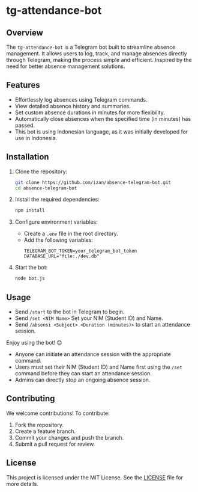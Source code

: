# tg-attendance-bot
 
## Overview

The `tg-attendance-bot` is a Telegram bot built to streamline absence management. It allows users to log, track, and manage absences directly through Telegram, making the process simple and efficient. Inspired by the need for better absence management solutions.

## Features

- Effortlessly log absences using Telegram commands.
- View detailed absence history and summaries.
- Set custom absence durations in minutes for more flexibility.
- Automatically close absences when the specified time (in minutes) has passed.
- This bot is using Indonesian language, as it was initially developed for use in Indonesia.

## Installation

1. Clone the repository:
    ```bash
    git clone https://github.com/izan/absence-telegram-bot.git
    cd absence-telegram-bot
    ```

2. Install the required dependencies:
    ```bash
    npm install
    ```

3. Configure environment variables:
    - Create a `.env` file in the root directory.
    - Add the following variables:
      ```
      TELEGRAM_BOT_TOKEN=your_telegram_bot_token
      DATABASE_URL="file:./dev.db"
      ```

4. Start the bot:
    ```bash
    node bot.js
    ```

## Usage

- Send `/start` to the bot in Telegram to begin.
- Send `/set <NIM Name>`  Set your NIM (Student ID) and Name.
- Send `/absensi <Subject> <Duration (minutes)>` to start an attendance session.

Enjoy using the bot! 😊

- Anyone can initiate an attendance session with the appropriate command.
- Users must set their NIM (Student ID) and Name first using the `/set` command before they can start an attendance session.
- Admins can directly stop an ongoing absence session.

## Contributing

We welcome contributions! To contribute:

1. Fork the repository.
2. Create a feature branch.
3. Commit your changes and push the branch.
4. Submit a pull request for review.

## License

This project is licensed under the MIT License. See the [LICENSE](LICENSE) file for more details.
